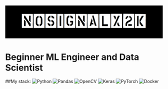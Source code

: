 [![Header](./no_signal.png)](./rezume_81935699.pdf)
# Beginner ML Engineer and Data Scientist
##My stack:
![Python](https://img.shields.io/badge/-Python-090909?style=for-the-badge&logo=Python)
![Pandas](https://img.shields.io/badge/-Pandas-090909?style=for-the-badge&logo=Pandas)
![OpenCV](https://img.shields.io/badge/-Pandas-090909?style=for-the-badge&logo=Pandas)
![Keras](https://img.shields.io/badge/-Keras-090909?style=for-the-badge&logo=Keras)
![PyTorch](https://img.shields.io/badge/-PyTorch-090909?style=for-the-badge&logo=PyTorch)
![Docker](https://img.shields.io/badge/-Pandas-090909?style=for-the-badge&logo=Pandas)
